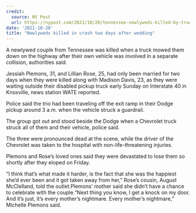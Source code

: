 ```yaml
---
credit:
  source: NY Post
  url: https://nypost.com/2021/10/20/tennessee-newlyweds-killed-by-truck-two-days-after-wedding/
date: '2021-10-20'
title: "Newlyweds killed in crash two days after wedding"
---
```

A newlywed couple from Tennessee was killed when a truck mowed them down on the highway after their own vehicle was involved in a separate collision, authorities said.

Jessiah Plemons, 31, and Lillian Rose, 25, had only been married for two days when they were killed along with Madison Davis, 23, as they were waiting outside their disabled pickup truck early Sunday on Interstate 40 in Knoxville, news station WATE reported.

Police said the trio had been traveling off the exit ramp in their Dodge pickup around 3 a.m. when the vehicle struck a guardrail.

The group got out and stood beside the Dodge when a Chevrolet truck struck all of them and their vehicle, police said.

The three were pronounced dead at the scene, while the driver of the Chevrolet was taken to the hospital with non-life-threatening injuries.

Plemons and Rose’s loved ones said they were devastated to lose them so shortly after they eloped on Friday.

“I think that’s what made it harder, is the fact that she was the happiest she’d ever been and it got taken away from her,” Rose’s cousin, August McClelland, told the outlet.Plemons’ mother said she didn’t have a chance to celebrate with the couple.“Next thing you know, I get a knock on my door. And it’s just, it’s every mother’s nightmare. Every mother’s nightmare,” Michelle Plemons said.
